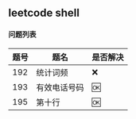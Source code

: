 leetcode shell
---


#### 问题列表

|题号|题名|是否解决|
|---|---|---|
|192|统计词频|:x:|
|193|有效电话号码|:ok:|
|195|第十行|:ok:|

